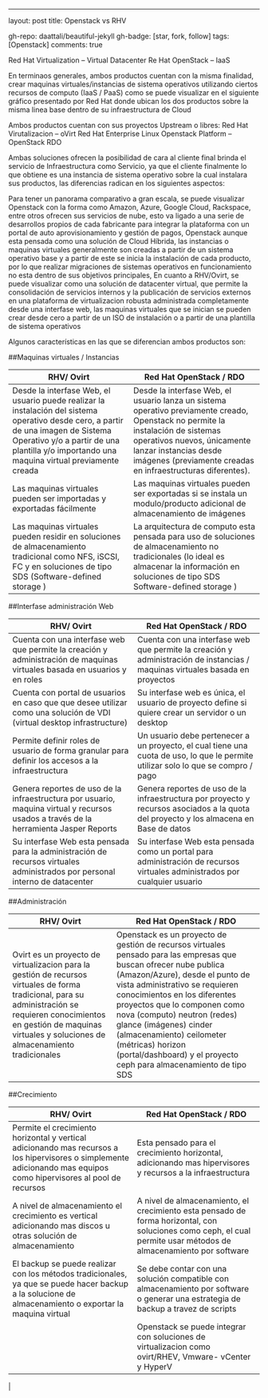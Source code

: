 ---
layout: post
title: Openstack vs RHV

gh-repo: daattali/beautiful-jekyll
gh-badge: [star, fork, follow]
tags: [Openstack]
comments: true


Red Hat Virtualization – Virtual Datacenter
Re Hat OpenStack – IaaS

En terminaos generales, ambos productos cuentan con la misma finalidad, crear maquinas virtuales/instancias de sistema operativos utilizando ciertos recursos de computo (IaaS /
PaaS) como se puede visualizar en el siguiente gráfico presentado por Red Hat donde ubican los dos productos sobre la misma linea base dentro de su infraestructura de Cloud

Ambos productos cuentan con sus proyectos Upstream o libres:
Red Hat Virutalizacion – oVirt
Red Hat Enterprise Linux Openstack Platform – OpenStack RDO

Ambas soluciones ofrecen la posibilidad de cara al cliente final brinda el servicio de Infraestructura como Servicio, ya que el cliente finalmente lo que obtiene es una instancia de
sistema operativo sobre la cual instalara sus productos, las diferencias radican en los siguientes aspectos:

Para tener un panorama comparativo a gran escala, se puede visualizar Openstack con la forma como Amazon, Azure, Google Cloud, Rackspace, entre otros ofrecen sus servicios de nube, esto
va ligado a una serie de desarrollos propios de cada fabricante para integrar la plataforma con un portal de auto aprovisionamiento y gestión de pagos, Openstack aunque esta pensada como una solución de Cloud Híbrida, las instancias o maquinas virtuales
generalmente son creadas a partir de un sistema operativo base y a partir de este se inicia la instalación de cada producto, por lo que realizar migraciones de sistemas operativos en
funcionamiento no esta dentro de sus objetivos principales, En cuanto a RHV/Ovirt, se puede visualizar como una solución de datacenter virtual, que permite la consolidación de servicios internos y la publicación de servicios externos en una plataforma
de virtualizacion robusta administrada completamente desde una interfase web, las maquinas virtuales que se inician se pueden crear desde cero a partir de un ISO de instalación o a partir de una plantilla de sistema operativos

Algunos características en las que se diferencian ambos productos son:

##Maquinas virtuales / Instancias

|RHV/ Ovirt| Red Hat OpenStack / RDO  |
|--|--|
| Desde la interfase Web, el usuario puede realizar la instalación del sistema operativo desde cero, a partir de una imagen de Sistema Operativo y/o a partir de una plantilla y/o importando una maquina virtual previamente creada | Desde la interfase Web, el usuario lanza un sistema operativo previamente creado, Openstack no permite la instalación de sistemas operativos nuevos, únicamente lanzar instancias desde imágenes (previamente creadas en infraestructuras diferentes). |
|Las maquinas virtuales pueden ser importadas y exportadas fácilmente| Las maquinas virtuales pueden ser exportadas si se instala un modulo/producto adicional de almacenamiento de imágenes |
|Las maquinas virtuales pueden residir en soluciones de almacenamiento tradicional como NFS, iSCSI, FC y en soluciones de tipo SDS (Software-defined storage )|La arquitectura de computo esta pensada para uso de soluciones de almacenamiento no tradicionales (lo ideal es almacenar la información en soluciones de tipo SDS Software-defined storage )


##Interfase administración Web

|RHV/ Ovirt| Red Hat OpenStack / RDO  |
|--|--|
| Cuenta con una interfase web que permite la creación y administración de maquinas virtuales basada en usuarios y en roles |Cuenta con una interfase web que permite la creación y administración de instancias / maquinas virtuales basada en proyectos
|Cuenta con portal de usuarios en caso que que desee utilizar como una solución de VDI (virtual desktop infrastructure)|Su interfase web es única, el usuario de proyecto define si quiere crear un servidor o un desktop |
|Permite definir roles de usuario de forma granular para definir los accesos a la infraestructura |Un usuario debe pertenecer a un proyecto, el cual tiene una cuota de uso, lo que le permite utilizar solo lo que se compro / pago|
|Genera reportes de uso de la infraestructura por usuario, maquina virtual y recursos usados a través de la herramienta Jasper Reports|Genera reportes de uso de la infraestructura por proyecto y recursos asociados a la quota del proyecto y los almacena en Base de datos|
|Su interfase Web esta pensada para la administración de recursos virtuales administrados por personal interno de datacenter|Su interfase Web esta pensada como un portal para administración de recursos virtuales administrados por cualquier usuario|



##Administración

|RHV/ Ovirt| Red Hat OpenStack / RDO  |
|--|--|
|Ovirt es un proyecto de virtualizacion para la gestión de recursos virtuales de forma tradicional, para su administración se requieren conocimientos en gestión de maquinas virtuales y soluciones de almacenamiento tradicionales | Openstack es un proyecto de gestión de recursos virtuales pensado para las empresas que buscan ofrecer nube publica (Amazon/Azure), desde el punto de vista administrativo se requieren conocimientos en los diferentes proyectos que lo componen como nova (computo) neutron (redes) glance (imágenes) cinder (almacenamiento) ceilometer (métricas) horizon (portal/dashboard) y el proyecto ceph para almacenamiento de tipo SDS |


##Crecimiento

|RHV/ Ovirt| Red Hat OpenStack / RDO  |
|--|--|
| Permite el crecimiento horizontal y vertical adicionando mas recursos a los hipervisores o simplemente adicionando mas equipos como hipervisores al pool de recursos | Esta pensado para el crecimiento horizontal, adicionando mas hipervisores y recursos a la infraestructura |
|A nivel de almacenamiento el crecimiento es vertical adicionando mas discos u otras solución de almacenamiento |A nivel de almacenamiento, el crecimiento esta pensado de forma horizontal, con soluciones como ceph, el cual permite usar métodos de almacenamiento por software|
|El backup se puede realizar con los métodos tradicionales, ya que se puede hacer backup a la solucione de almacenamiento o exportar la maquina virtual|Se debe contar con una solución compatible con almacenamiento por software o generar una estrategia de backup a travez de scripts|
||Openstack se puede integrar con soluciones de virtualizacion como ovirt/RHEV, Vmware- vCenter y HyperV
|
